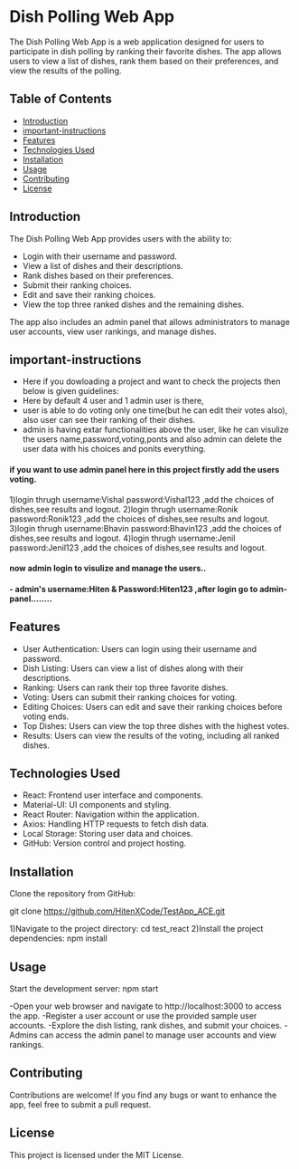 # Dish Polling Web App

The Dish Polling Web App is a web application designed for users to participate in dish polling by ranking their favorite dishes. The app allows users to view a list of dishes, rank them based on their preferences, and view the results of the polling.

## Table of Contents

- [Introduction](#introduction)
- [important-instructions](#important-instructions)
- [Features](#features)
- [Technologies Used](#technologies-used)
- [Installation](#installation)
- [Usage](#usage)
- [Contributing](#contributing)
- [License](#license)

## Introduction

The Dish Polling Web App provides users with the ability to:

- Login with their username and password.
- View a list of dishes and their descriptions.
- Rank dishes based on their preferences.
- Submit their ranking choices.
- Edit and save their ranking choices.
- View the top three ranked dishes and the remaining dishes.

The app also includes an admin panel that allows administrators to manage user accounts, view user rankings, and manage dishes.

## important-instructions

- Here if you dowloading a project and want to check the projects then below is given guidelines:
- Here by default 4 user and 1 admin user is there,
- user is able to do voting only one time(but  he can edit their votes also), also user can see their ranking of their dishes.
- admin is having extar functionalities above the user, like he can visulize the users name,password,voting,ponts and also admin can delete the user data with his choices and ponits everything.

#### if you want to use admin panel here in this project firstly add the users voting.
1)login thrugh username:Vishal password:Vishal123  ,add the choices of dishes,see results and logout.
2)login thrugh username:Ronik password:Ronik123  ,add the choices of dishes,see results and logout.
3)login thrugh username:Bhavin password:Bhavin123  ,add the choices of dishes,see results and logout.
4)login thrugh username:Jenil password:Jenil123  ,add the choices of dishes,see results and logout.

#### now admin login to visulize and manage the users..
#### - admin's username:Hiten & Password:Hiten123 ,after login go to admin-panel........

## Features

- User Authentication: Users can login using their username and password.
- Dish Listing: Users can view a list of dishes along with their descriptions.
- Ranking: Users can rank their top three favorite dishes.
- Voting: Users can submit their ranking choices for voting.
- Editing Choices: Users can edit and save their ranking choices before voting ends.
- Top Dishes: Users can view the top three dishes with the highest votes.
- Results: Users can view the results of the voting, including all ranked dishes.

## Technologies Used

- React: Frontend user interface and components.
- Material-UI: UI components and styling.
- React Router: Navigation within the application.
- Axios: Handling HTTP requests to fetch dish data.
- Local Storage: Storing user data and choices.
- GitHub: Version control and project hosting.

## Installation

Clone the repository from GitHub:


 git clone https://github.com/HitenXCode/TestApp_ACE.git
 
1)Navigate to the project directory:
cd test_react
2)Install the project dependencies:
npm install

## Usage
Start the development server:
npm start

-Open your web browser and navigate to http://localhost:3000 to access the app.
-Register a user account or use the provided sample user accounts.
-Explore the dish listing, rank dishes, and submit your choices.
-Admins can access the admin panel to manage user accounts and view rankings.

## Contributing
Contributions are welcome! If you find any bugs or want to enhance the app, feel free to submit a pull request.

## License
This project is licensed under the MIT License.
